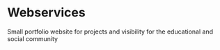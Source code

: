 # Webservices
Small portfolio website for projects and visibility for the educational and social community 

